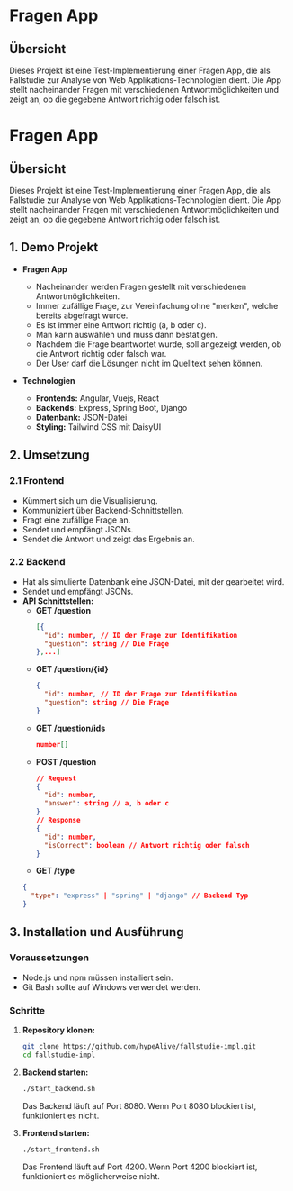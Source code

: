 # Fragen App

## Übersicht

Dieses Projekt ist eine Test-Implementierung einer Fragen App, die als Fallstudie zur Analyse von Web Applikations-Technologien dient. Die App stellt nacheinander Fragen mit verschiedenen Antwortmöglichkeiten und zeigt an, ob die gegebene Antwort richtig oder falsch ist.
# Fragen App

## Übersicht

Dieses Projekt ist eine Test-Implementierung einer Fragen App, die als Fallstudie zur Analyse von Web Applikations-Technologien dient. Die App stellt nacheinander Fragen mit verschiedenen Antwortmöglichkeiten und zeigt an, ob die gegebene Antwort richtig oder falsch ist.

## 1. Demo Projekt

- **Fragen App**
  - Nacheinander werden Fragen gestellt mit verschiedenen Antwortmöglichkeiten.
  - Immer zufällige Frage, zur Vereinfachung ohne "merken", welche bereits abgefragt wurde.
  - Es ist immer eine Antwort richtig (a, b oder c).
  - Man kann auswählen und muss dann bestätigen.
  - Nachdem die Frage beantwortet wurde, soll angezeigt werden, ob die Antwort richtig oder falsch war.
  - Der User darf die Lösungen nicht im Quelltext sehen können.

- **Technologien**
  - **Frontends:** Angular, Vuejs, React
  - **Backends:** Express, Spring Boot, Django
  - **Datenbank:** JSON-Datei
  - **Styling:** Tailwind CSS mit DaisyUI

## 2. Umsetzung

### 2.1 Frontend

- Kümmert sich um die Visualisierung.
- Kommuniziert über Backend-Schnittstellen.
- Fragt eine zufällige Frage an.
- Sendet und empfängt JSONs.
- Sendet die Antwort und zeigt das Ergebnis an.

### 2.2 Backend

- Hat als simulierte Datenbank eine JSON-Datei, mit der gearbeitet wird.
- Sendet und empfängt JSONs.
- **API Schnittstellen:**
  - **GET /question**
    ```json
    [{
      "id": number, // ID der Frage zur Identifikation
      "question": string // Die Frage
    },...]
    ```
  - **GET /question/{id}**
    ```json
    {
      "id": number, // ID der Frage zur Identifikation
      "question": string // Die Frage
    }
    ```
  - **GET /question/ids**
    ```json
    number[]
    ```
  - **POST /question**
    ```json
    // Request
    {
      "id": number,
      "answer": string // a, b oder c
    }
    // Response
    {
      "id": number,
      "isCorrect": boolean // Antwort richtig oder falsch
    }
    ```
  - **GET /type**
  ```json
  {
    "type": "express" | "spring" | "django" // Backend Typ
  }

## 3. Installation und Ausführung

### Voraussetzungen

- Node.js und npm müssen installiert sein.
- Git Bash sollte auf Windows verwendet werden.

### Schritte

1. **Repository klonen:**

   ```bash
   git clone https://github.com/hypeAlive/fallstudie-impl.git
   cd fallstudie-impl
   ```

2. **Backend starten:**

   ```bash
   ./start_backend.sh
   ```

   Das Backend läuft auf Port 8080. Wenn Port 8080 blockiert ist, funktioniert es nicht.

3. **Frontend starten:**

   ```bash
   ./start_frontend.sh
   ```

   Das Frontend läuft auf Port 4200. Wenn Port 4200 blockiert ist, funktioniert es möglicherweise nicht.